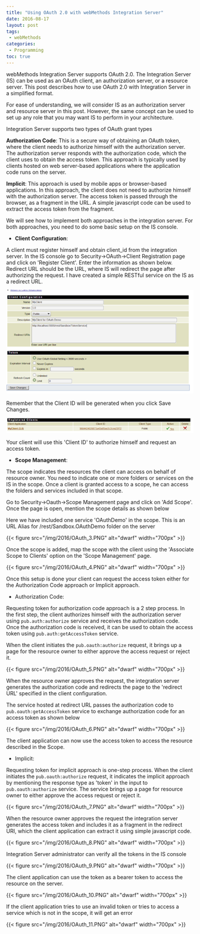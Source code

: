 ```yaml
---
title: "Using OAuth 2.0 with webMethods Integration Server"
date: 2016-08-17
layout: post
tags:
 - webMethods
categories:
 - Programming 
toc: true
---
```


webMethods Integration Server supports OAuth 2.0. The Integration Server (IS) can be used as an OAuth client, an authorization server, or a resource server. This post describes how to use OAuth 2.0 with Integration Server in a simplified format.

For ease of understanding, we will consider IS as an authorization server and resource server in this post. However, the same concept can be used to set up any role that you may want IS to perform in your architecture.

Integration Server supports two types of OAuth grant types

**Authorization Code**:
This is a secure way of obtaining an OAuth token, where the client needs to authorize himself with the authorization server. The authorization server responds with the authorization code, which the client uses to obtain the access token. This approach is typically used by clients hosted on web server-based applications where the application code runs on the server. 

**Implicit**: 
This approach is used by mobile apps or browser-based applications. In this approach, the client does not need to authorize himself with the authorization server. The access token is passed through the browser, as a fragment in the URL. A simple javascript code can be used to extract the access token from the fragment. 

We will see how to implement both approaches in the integration server. For both approaches, you need to do some basic setup on the IS console.

- **Client Configuration**:

A client must register himself and obtain client_id from the integration server.  In the IS console go to Security->OAuth->Client Registration page and click on 'Register Client'. Enter the information as shown below.
Redirect URL should be the URL, where IS will redirect the page after authorizing the request. I have created a simple RESTful service on the IS as a redirect URL.


![](/img/2016/OAuth_1.PNG)


Remember that the Client ID will be generated when you click Save Changes.

![](/img/2016/OAuth_2.PNG)

Your client will use this 'Client ID' to authorize himself and request an access token.

- **Scope Management**:

The scope indicates the resources the client can access on behalf of resource owner. You need to indicate one or more folders or services on the IS in the scope. Once a client is granted access to a scope, he can access the folders and services included in that scope.

Go to Security->Oauth->Scope Management page and click on 'Add Scope'. Once the page is open, mention the scope details as shown below

Here we have included one service 'OAuthDemo' in the scope. This is an URL Alias for /rest/Sandbox.OAuthDemo folder on the server

{{< figure src="/img/2016/OAuth_3.PNG" alt="dwarf" width="700px" >}}



Once the scope is added, map the scope with the client using the 'Associate Scope to Clients' option on the 'Scope Management' page.

{{< figure src="/img/2016/OAuth_4.PNG" alt="dwarf" width="700px" >}}


Once this setup is done your client can request the access token either for the Authorization Code approach or Implicit approach.

- Authorization Code:

Requesting token for authorization code approach is a 2 step process. In the first step, the client authorizes himself with the authorization server using `pub.auth:authorize` service and receives the authorization code. Once the authorization code is received, it can be used to obtain the access token using `pub.auth:getAccessToken` service.


When the client initiates the `pub.oauth:authorize` request, it brings up a page for the resource owner to either approve the access request or reject it. 

{{< figure src="/img/2016/OAuth_5.PNG" alt="dwarf" width="700px" >}}

When the resource owner approves the request, the integration server generates the authorization code and redirects the page to the 'redirect URL' specified in the client configuration.  

The service hosted at redirect URL passes the authorization code to `pub.oauth:getAccessToken` service to exchange authorization code for an access token as shown below

{{< figure src="/img/2016/OAuth_6.PNG" alt="dwarf" width="700px" >}}

The client application can now use the access token to access the resource described in the Scope.

- Implicit:

Requesting token for implicit approach is one-step process. 
When the client initiates the `pub.oauth:authorize` request, it indicates the implicit approach by mentioning the response type as 'token' in the input to `pub.oauth:authorize` service. The service brings up a page for resource owner to either approve the access request or reject it.  

{{< figure src="/img/2016/OAuth_7.PNG" alt="dwarf" width="700px" >}}

When the resource owner approves the request the integration server generates the access token and includes it as a fragment in the redirect URI, which the client application can extract it using simple javascript code. 

{{< figure src="/img/2016/OAuth_8.PNG" alt="dwarf" width="700px" >}}
 
 Integration Server administrator can verify all the tokens in the IS console

{{< figure src="/img/2016/OAuth_9.PNG" alt="dwarf" width="700px" >}}


The client application can use the token as a bearer token to access the resource on the server. 

{{< figure src="/img/2016/OAuth_10.PNG" alt="dwarf" width="700px" >}}


If the client application tries to use an invalid token or tries to access a service which is not in the scope, it will get an error

{{< figure src="/img/2016/OAuth_11.PNG" alt="dwarf" width="700px" >}}






